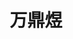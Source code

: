 ---
# Display name

title: 万鼎煜
user_groups: ["Current Master Students"]



organizations:
- name: 2020- 

Interests:
- Data Science

---